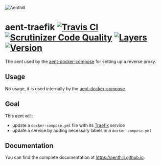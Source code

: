 ![Aenthill](https://avatars0.githubusercontent.com/u/36076306?s=200&u=77022eb3c9b55b54079c1d41a52f605f42ccaff0&v=4 "Aenthill")

# aent-traefik [![Travis CI](https://travis-ci.org/theaentmachine/aent-traefik.svg?branch=master "Travis CI")](https://travis-ci.org/theaentmachine/aent-bootstrap) [![Scrutinizer Code Quality](https://scrutinizer-ci.com/g/theaentmachine/aent-traefik/badges/quality-score.png?b=master "Scrutinizer Code Quality")](https://scrutinizer-ci.com/g/theaentmachine/aent-traefik/?branch=master) [![Layers](https://images.microbadger.com/badges/image/theaentmachine/aent-traefik.svg)](https://microbadger.com/images/theaentmachine/aent-traefik "Layers") [![Version](https://images.microbadger.com/badges/version/theaentmachine/aent-bootstrap.svg)](https://microbadger.com/images/theaentmachine/aent-traefik "Version")

The aent used by the [aent-docker-compose](https://github.com/theaentmachine/aent-docker-compose) for setting up a reverse proxy.

## Usage

No usage, it is used internally by the [aent-docker-compose](https://github.com/theaentmachine/aent-docker-compose).

## Goal

This aent will:

- update a `docker-compose.yml` file with its [Traefik](https://traefik.io/) service
- update a service by adding necessary labels in a `docker-compose.yml`

## Documentation

You can find the complete documentation at https://aenthill.github.io.